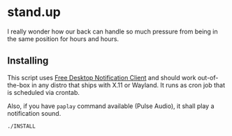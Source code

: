 # stand.up

I really wonder how our back can handle so much pressure from being in the same position for hours and hours.

## Installing

This script uses [Free Desktop Notification Client](https://specifications.freedesktop.org/notification-spec/notification-spec-latest.html) and should work out-of-the-box in any distro that ships with X.11 or Wayland. It runs as cron job that is scheduled via crontab.

Also, if you have `paplay` command available (Pulse Audio), it shall play a notification sound.

```bash
./INSTALL
```
